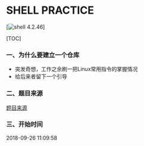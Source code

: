 SHELL PRACTICE
==============

[![shell 4.2.46](https://img.shields.io/badge/GUN-bash-brightgreen.svg)]



[TOC]


### 一、为什么要建立一个仓库

- 突发奇想，工作之余刷一把Linux常用指令的掌握情况
- 给后来者留下一个引导


### 二、题目来源

[题目来源](https://leetcode-cn.com)


### 三、开始时间

2018-09-26 11:09:58
